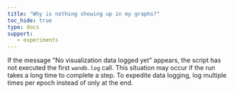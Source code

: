 ```yaml
---
title: "Why is nothing showing up in my graphs?"
toc_hide: true
type: docs
support:
   - experiments
---
```

If the message "No visualization data logged yet" appears, the script has not executed the first `wandb.log` call. This situation may occur if the run takes a long time to complete a step. To expedite data logging, log multiple times per epoch instead of only at the end.